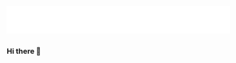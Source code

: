 <h1 align="center">
  <img src="https://raw.githubusercontent.com/martonlederer/martonlederer/master/name.svg" alt="Stepan Morozov" />
</h1>

### Hi there 👋

<!--
**HardRise/HardRise** is a ✨ _special_ ✨ repository because its `README.md` (this file) appears on your GitHub profile.

Here are some ideas to get you started:

- 🔭 I’m currently working on ...
- 🌱 I’m currently learning ...
- 👯 I’m looking to collaborate on ...
- 🤔 I’m looking for help with ...
- 💬 Ask me about ...
- 📫 How to reach me: ...
- 😄 Pronouns: ...
- ⚡ Fun fact: ...
-->
